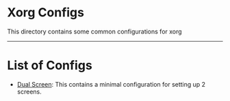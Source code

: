 # Xorg Configs

This directory contains some common configurations for xorg

---

# List of Configs

- [Dual Screen](xorg-configs/dual_screen): This contains a minimal configuration for setting up 2 screens.
